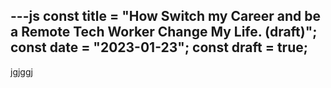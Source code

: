 ---js
const title = "How Switch my Career and be a Remote Tech Worker Change My Life. (draft)";
const date = "2023-01-23";
const draft = true;
---

jgjggj


